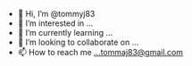 - 👋 Hi, I’m @tommyj83
- 👀 I’m interested in ...
- 🌱 I’m currently learning ...
- 💞️ I’m looking to collaborate on ...
- 📫 How to reach me ...tommaj83@gmail.com


<!---
tommyj83/tommyj83 is a ✨ special ✨ repository because its `README.md` (this file) appears on your GitHub profile.
You can click the Preview link to take a look at your changes.
--->
